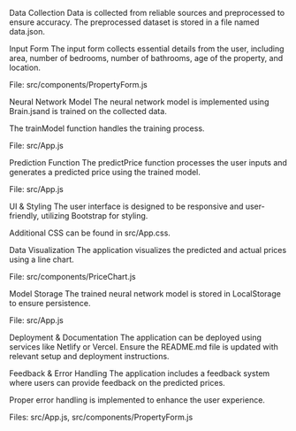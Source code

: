 


Data Collection
Data is collected from reliable sources and preprocessed to ensure accuracy. The preprocessed dataset is stored in a file named data.json.

Input Form
The input form collects essential details from the user, including area, number of bedrooms, number of bathrooms, age of the property, and location.

File: src/components/PropertyForm.js

Neural Network Model
The neural network model is implemented using Brain.jsand is trained on the collected data.

The trainModel function handles the training process.

File: src/App.js

Prediction Function
The predictPrice function processes the user inputs and generates a predicted price using the trained model.

File: src/App.js

UI & Styling
The user interface is designed to be responsive and user-friendly, utilizing Bootstrap for styling.

Additional CSS can be found in src/App.css.

Data Visualization
The application visualizes the predicted and actual prices using a line chart.

File: src/components/PriceChart.js

Model Storage
The trained neural network model is stored in LocalStorage to ensure persistence.

File: src/App.js

Deployment & Documentation
The application can be deployed using services like Netlify or Vercel. Ensure the README.md file is updated with relevant setup and deployment instructions.

Feedback & Error Handling
The application includes a feedback system where users can provide feedback on the predicted prices.

Proper error handling is implemented to enhance the user experience.

Files: src/App.js, src/components/PropertyForm.js





